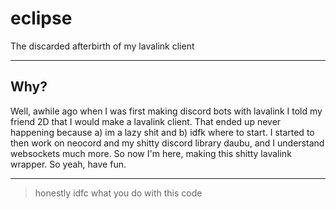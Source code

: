 # eclipse

The discarded afterbirth of my lavalink client

---

## Why?

Well, awhile ago when I was first making discord bots with lavalink I told my friend 2D that I would make a lavalink client. That ended up never happening because a) im a lazy shit and b) idfk where to start. I started to then work on neocord and my shitty discord library daubu, and I understand websockets much more. So now I'm here, making this shitty lavalink wrapper. So yeah, have fun.

---

> honestly idfc what you do with this code
